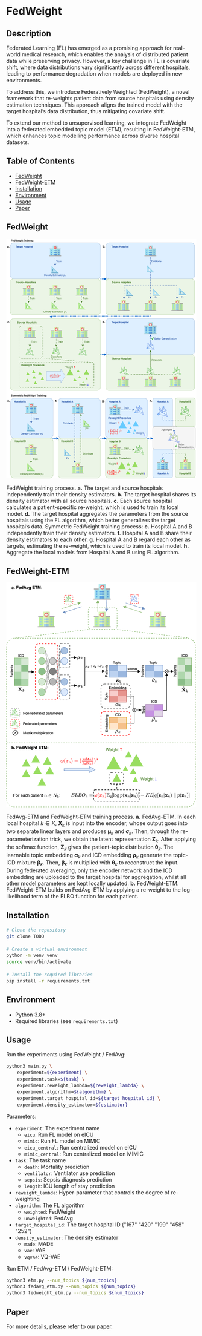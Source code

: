 # FedWeight

## Description
Federated Learning (FL) has emerged as a promising approach for real-world medical research, which enables the analysis of distributed patient data while preserving privacy. However, a key challenge in FL is covariate shift, where data distributions vary significantly across different hospitals, leading to performance degradation when models are deployed in new environments.

To address this, we introduce Federatively Weighted (FedWeight), a novel framework that re-weights patient data from source hospitals using density estimation techniques. This approach aligns the trained model with the target hospital’s data distribution, thus mitigating covariate shift.

To extend our method to unsupervised learning, we integrate FedWeight into a federated embedded topic model (ETM), resulting in FedWeight-ETM, which enhances topic modelling performance across diverse hospital datasets.

## Table of Contents
- [FedWeight](#fedweight)
- [FedWeight-ETM](#fedweight-etm)
- [Installation](#installation)
- [Environment](#environment)
- [Usage](#usage)
- [Paper](#paper)

## FedWeight

![fedweight](./img/fedweight_method.png)

FedWeight training process. **a.** The target and source hospitals independently train their density estimators. **b.** The target hospital shares its density estimator with all source hospitals. **c.** Each source hospital calculates a patient-specific re-weight, which is used to train its local model. **d.** The target hospital aggregates the parameters from the source hospitals using the FL algorithm, which better generalizes the target hospital’s data. Symmetric FedWeight training process: **e.** Hospital A and B independently train their density estimators. **f.** Hospital A and B share their density estimators to each other. **g.** Hospital A and B regard each other as targets, estimating the re-weight, which is used to train its local model. **h.** Aggregate the local models from Hospital A and B using FL algorithm.

## FedWeight-ETM

![fedweight_etm](./img/fedetm.png)

FedAvg-ETM and FedWeight-ETM training process. **a.** FedAvg-ETM. In each local hospital $k \in K$, $\mathbf{X}_k$ is input into the encoder, whose output goes into two separate linear layers and produces $\boldsymbol{\mu}_k$ and $\boldsymbol{\sigma}_k$. Then, through the re-parameterization trick, we obtain the latent representation $\mathbf{Z}_k$. After applying the softmax function, $\mathbf{Z}_k$ gives the patient-topic distribution $\boldsymbol{\theta}_k$. The learnable topic embedding $\boldsymbol{\alpha}_k$ and ICD embedding $\boldsymbol{\rho}_k$ generate the topic-ICD mixture $\boldsymbol{\beta}_k$. Then, $\boldsymbol{\beta}_k$ is multiplied with $\boldsymbol{\theta}_k$ to reconstruct the input. During federated averaging, only the encoder network and the ICD embedding are uploaded to the target hospital for aggregation, whilst all other model parameters are kept locally updated.
**b.** FedWeight-ETM. FedWeight-ETM builds on FedAvg-ETM by applying a re-weight to the log-likelihood term of the ELBO function for each patient.

## Installation
```bash
# Clone the repository
git clone TODO

# Create a virtual environment
python -m venv venv
source venv/bin/activate

# Install the required libraries
pip install -r requirements.txt
```

## Environment
- Python 3.8+
- Required libraries (see `requirements.txt`)

## Usage
Run the experiments using FedWeight / FedAvg:
```bash
python3 main.py \
    experiment=${experiment} \
    experiment.task=${task} \ 
    experiment.reweight_lambda=${reweight_lambda} \
    experiment.algorithm=${algorithm} \
    experiment.target_hospital_id=${target_hospital_id} \
    experiment.density_estimator=${estimator}
```
Parameters:
- `experiment`: The experiment name
    - `eicu`: Run FL model on eICU
    - `mimic`: Run FL model on MIMIC
    - `eicu_central`: Run centralized model on eICU
    - `mimic_central`: Run centralized model on MIMIC
- `task`: The task name
    - `death`: Mortality prediction
    - `ventilator`: Ventilator use prediction
    - `sepsis`: Sepsis diagnosis prediction
    - `length`: ICU length of stay prediction
- `reweight_lambda`: Hyper-parameter that controls the degree of re-weighting
- `algorithm`: The FL algorithm
    - `weighted`: FedWeight
    - `unweighted`: FedAvg
- `target_hospital_id`: The target hospital ID ("167" "420" "199" "458" "252")
- `density_estimator`: The density estimator
    - `made`: MADE
    - `vae`: VAE
    - `vqvae`: VQ-VAE

Run ETM / FedAvg-ETM / FedWeight-ETM:
```bash
python3 etm.py --num_topics ${num_topics}
python3 fedavg_etm.py --num_topics ${num_topics}
python3 fedweight_etm.py --num_topics ${num_topics}
```

## Paper
For more details, please refer to our [paper](TODO).
